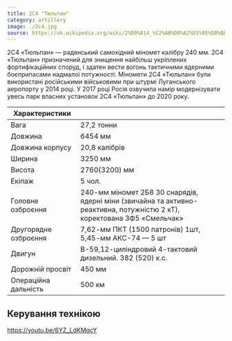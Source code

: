 ```yaml
---
title: 2С4 "Тюльпан"
category: artillery
image: ./2c4.jpg
source: https://uk.wikipedia.org/wiki/2%D0%A14_%C2%AB%D0%A2%D1%8E%D0%BB%D1%8C%D0%BF%D0%B0%D0%BD%C2%BB
---
```


2С4 «Тюльпан» — радянський самохідний міномет калібру 240 мм. 2С4 «Тюльпан» призначений для знищення найбільш укріплених фортифікаційних споруд, і здатен вести вогонь тактичними ядерними боєприпасами надмалої потужності.
Міномети 2С4 «Тюльпан» були використані російськими військовими при штурмі Луганського аеропорту у 2014 році.
У 2017 році Росія озвучила намір модернізувати увесь парк власних установок 2С4 «Тюльпан» до 2020 року.

| Характеристики       |                                                                                                                          |
| -------------------- | ------------------------------------------------------------------------------------------------------------------------ |
| Вага                 | 27,2 тонни                                                                                                               |
| Довжина              | 6454 мм                                                                                                                  |
| Довжина корпусу      | 20,8 калібрів                                                                                                            |
| Ширина               | 3250 мм                                                                                                                  |
| Висота               | 2760(3200) мм                                                                                                            |
| Екіпаж               | 5 чол.                                                                                                                   |
| Головне озброєння    | 240-мм міномет 2Б8 30 снарядів, ядерні міни (звичайна та активно-реактивна, потужністю 2 кТ), коректована 3Ф5 «Смельчак» |
| Другорядне озброєння | 7,62-мм ПКТ (1500 патронів) 1шт, 5,45-мм АКС-74 — 5 шт                                                                   |
| Двигун               | В-59,12-циліндровий 4-тактовий дизельний. 382 (520) к.с.                                                                 |
| Дорожній просвіт     | 450 мм                                                                                                                   |
| Операційна дальність | 500 км                                                                                                                   |

## Керування технікою

https://youtu.be/6YZ_LdKMqcY
